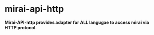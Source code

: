 # mirai-api-http

<b>
Mirai-API-http provides adapter for ALL langugae to access mirai via HTTP protocol.<br>
</b>
  